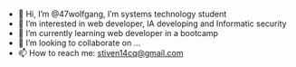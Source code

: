 - 👋 Hi, I’m @47wolfgang, I’m systems technology student
- 👀 I’m interested in web developer, IA developing and Informatic security
- 🌱 I’m currently learning web developer in a bootcamp
- 💞️ I’m looking to collaborate on ...
- 📫 How to reach me: stiven14cq@gmail.com

<!---
47wolfgang/47wolfgang is a ✨ special ✨ repository because its `README.md` (this file) appears on your GitHub profile.
You can click the Preview link to take a look at your changes.
--->

